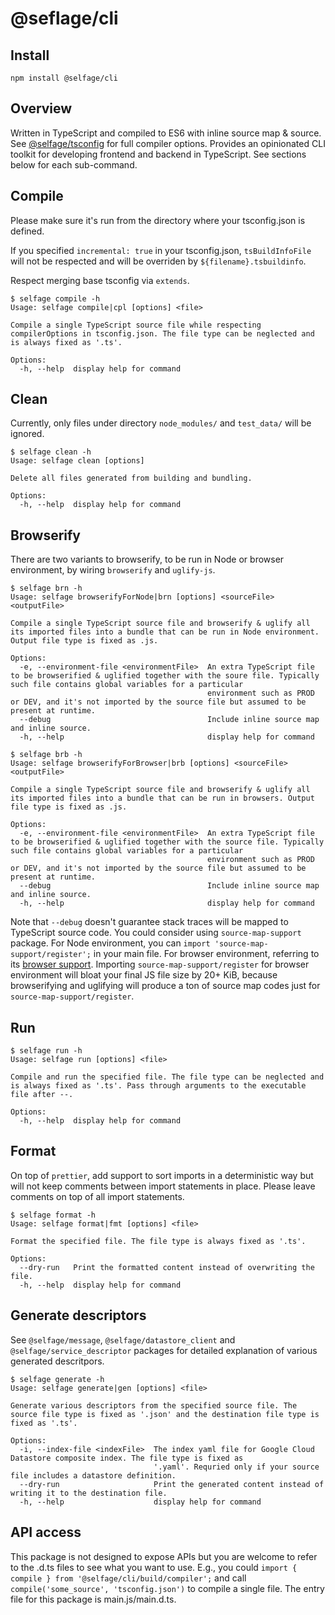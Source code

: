 # @seflage/cli

## Install

`npm install @selfage/cli`

## Overview

Written in TypeScript and compiled to ES6 with inline source map & source. See [@selfage/tsconfig](https://www.npmjs.com/package/@selfage/tsconfig) for full compiler options. Provides an opinionated CLI toolkit for developing frontend and backend in TypeScript. See sections below for each sub-command.

## Compile

Please make sure it's run from the directory where your tsconfig.json is defined.

If you specified `incremental: true` in your tsconfig.json, `tsBuildInfoFile` will not be respected and will be overriden by `${filename}.tsbuildinfo`.

Respect merging base tsconfig via `extends`.

```
$ selfage compile -h
Usage: selfage compile|cpl [options] <file>

Compile a single TypeScript source file while respecting compilerOptions in tsconfig.json. The file type can be neglected and is always fixed as '.ts'.

Options:
  -h, --help  display help for command
```

## Clean

Currently, only files under directory `node_modules/` and `test_data/` will be ignored.

```
$ selfage clean -h
Usage: selfage clean [options]

Delete all files generated from building and bundling.

Options:
  -h, --help  display help for command
```

## Browserify

There are two variants to browserify, to be run in Node or browser environment, by wiring `browserify` and `uglify-js`.

```
$ selfage brn -h
Usage: selfage browserifyForNode|brn [options] <sourceFile> <outputFile>

Compile a single TypeScript source file and browserify & uglify all its imported files into a bundle that can be run in Node environment. Output file type is fixed as .js.

Options:
  -e, --environment-file <environmentFile>  An extra TypeScript file to be browserified & uglified together with the soure file. Typically such file contains global variables for a particular
                                            environment such as PROD or DEV, and it's not imported by the source file but assumed to be present at runtime.
  --debug                                   Include inline source map and inline source.
  -h, --help                                display help for command
```

```
$ selfage brb -h
Usage: selfage browserifyForBrowser|brb [options] <sourceFile> <outputFile>

Compile a single TypeScript source file and browserify & uglify all its imported files into a bundle that can be run in browsers. Output file type is fixed as .js.

Options:
  -e, --environment-file <environmentFile>  An extra TypeScript file to be browserified & uglified together with the source file. Typically such file contains global variables for a particular
                                            environment such as PROD or DEV, and it's not imported by the source file but assumed to be present at runtime.
  --debug                                   Include inline source map and inline source.
  -h, --help                                display help for command
```

Note that `--debug` doesn't guarantee stack traces will be mapped to TypeScript source code. You could consider using `source-map-support` package. For Node environment, you can `import 'source-map-support/register';` in your main file. For browser environment, referring to its [browser support](https://github.com/evanw/node-source-map-support#browser-support). Importing `source-map-support/register` for browser environment will bloat your final JS file size by 20+ KiB, because browserifying and uglifying will produce a ton of source map codes just for `source-map-support/register`.

## Run

```
$ selfage run -h
Usage: selfage run [options] <file>

Compile and run the specified file. The file type can be neglected and is always fixed as '.ts'. Pass through arguments to the executable file after --.

Options:
  -h, --help  display help for command
```

## Format

On top of `prettier`, add support to sort imports in a deterministic way but will not keep comments between import statements in place. Please leave comments on top of all import statements.

```
$ selfage format -h
Usage: selfage format|fmt [options] <file>

Format the specified file. The file type is always fixed as '.ts'.

Options:
  --dry-run   Print the formatted content instead of overwriting the file.
  -h, --help  display help for command
```

## Generate descriptors

See `@selfage/message`, `@selfage/datastore_client` and `@selfage/service_descriptor` packages for detailed explanation of various generated descritpors.

```
$ selfage generate -h
Usage: selfage generate|gen [options] <file>

Generate various descriptors from the specified source file. The source file type is fixed as '.json' and the destination file type is fixed as '.ts'.

Options:
  -i, --index-file <indexFile>  The index yaml file for Google Cloud Datastore composite index. The file type is fixed as
                                '.yaml'. Requried only if your source file includes a datastore definition.
  --dry-run                     Print the generated content instead of writing it to the destination file.
  -h, --help                    display help for command
```

## API access

This package is not designed to expose APIs but you are welcome to refer to the .d.ts files to see what you want to use. E.g., you could `import { compile } from '@selfage/cli/build/compiler';` and call `compile('some_source', 'tsconfig.json')` to compile a single file. The entry file for this package is main.js/main.d.ts.


